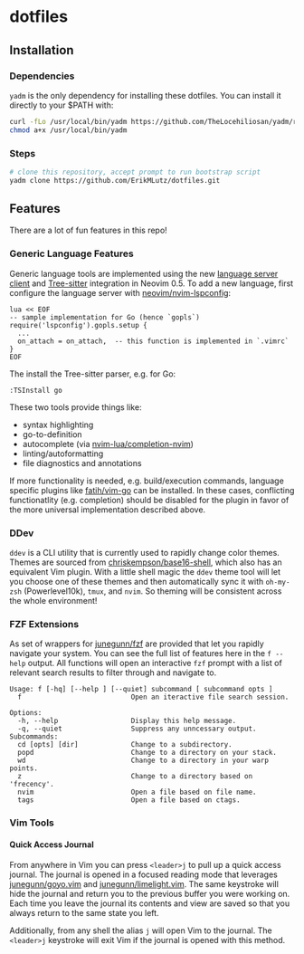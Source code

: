 # dotfiles

## Installation

### Dependencies

`yadm` is the only dependency for installing these dotfiles. You can install it directly to your $PATH with:

```bash
curl -fLo /usr/local/bin/yadm https://github.com/TheLocehiliosan/yadm/raw/master/yadm
chmod a+x /usr/local/bin/yadm
```

### Steps

```bash
# clone this repository, accept prompt to run bootstrap script
yadm clone https://github.com/ErikMLutz/dotfiles.git
```

## Features

There are a lot of fun features in this repo!

### Generic Language Features

Generic language tools are implemented using the new [language server client](https://github.com/neovim/nvim-lspconfig)
and [Tree-sitter](https://github.com/nvim-treesitter/nvim-treesitter) integration in Neovim 0.5. To add a new language,
first configure the language server with
[neovim/nvim-lspconfig](https://github.com/neovim/nvim-lspconfig/blob/master/CONFIG.md):

```vim
lua << EOF
-- sample implementation for Go (hence `gopls`)
require('lspconfig').gopls.setup {
  ...
  on_attach = on_attach,  -- this function is implemented in `.vimrc`
}
EOF
```

The install the Tree-sitter parser, e.g. for Go:

```
:TSInstall go
```

These two tools provide things like:

* syntax highlighting
* go-to-definition
* autocomplete (via [nvim-lua/completion-nvim](https://github.com/nvim-lua/completion-nvim))
* linting/autoformatting
* file diagnostics and annotations

If more functionality is needed, e.g. build/execution commands, language specific plugins like
[fatih/vim-go](https://github.com/fatih/vim-go) can be installed. In these cases, conflicting functionatlity (e.g.
completion) should be disabled for the plugin in favor of the more universal implementation described above.

### DDev

`ddev` is a CLI utility that is currently used to rapidly change color themes. Themes are sourced from
[chriskempson/base16-shell](https://github.com/chriskempson/base16-shell), which also has an equivalent Vim plugin.
With a little shell magic the `ddev` theme tool will let you choose one of these themes and then automatically sync it
with `oh-my-zsh` (Powerlevel10k), `tmux`, and `nvim`. So theming will be consistent across the whole environment!

### FZF Extensions

As set of wrappers for [junegunn/fzf](https://github.com/junegunn/fzf) are provided that let you rapidly navigate your
system. You can see the full list of features here in the `f --help` output. All functions will open an interactive
`fzf` prompt with a list of relevant search results to filter through and navigate to.

```
Usage: f [-hq] [--help ] [--quiet] subcommand [ subcommand opts ]
  f                           Open an iteractive file search session.

Options:
  -h, --help                  Display this help message.
  -q, --quiet                 Suppress any unncessary output.
Subcommands:
  cd [opts] [dir]             Change to a subdirectory.
  popd                        Change to a directory on your stack.
  wd                          Change to a directory in your warp points.
  z                           Change to a directory based on 'frecency'.
  nvim                        Open a file based on file name.
  tags                        Open a file based on ctags.
```

### Vim Tools

#### Quick Access Journal

From anywhere in Vim you can press `<leader>j` to pull up a quick access journal. The journal is opened in a focused
reading mode that leverages [junegunn/goyo.vim](https://github.com/junegunn/goyo.vim) and
[junegunn/limelight.vim](https://github.com/junegunn/limelight.vim). The same keystroke will hide the journal and return
you to the previous buffer you were working on. Each time you leave the journal its contents and view are saved so that
you always return to the same state you left.

Additionally, from any shell the alias `j` will open Vim to the journal. The `<leader>j` keystroke will exit Vim if the
journal is opened with this method.
